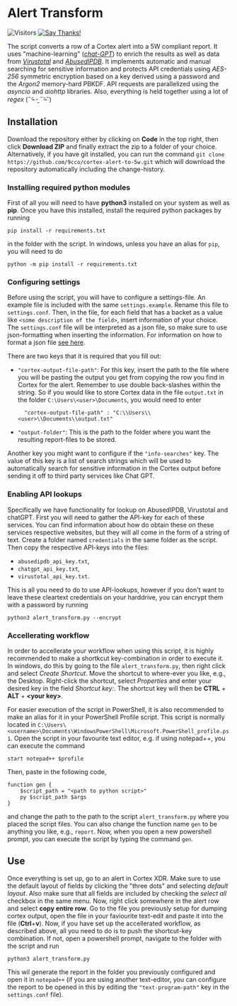 Alert Transform
======================================================

![Visitors](https://visitor-badge.glitch.me/badge?page_id=9cco.cortex-alert-to-5w)
[![Say Thanks!](https://img.shields.io/badge/Say%20Thanks-!-1EAEDB.svg)](https://saythanks.io/to/9cco)

The script converts a row of a Cortex alert into a 5W compliant report. It uses "machine-learning" (*[chat-GPT](https://platform.openai.com/docs/api-reference)*) to enrich the results as well as data
from *[Virustotal](https://developers.virustotal.com/reference/overview)* and *[AbusedIPDB](https://www.abuseipdb.com/api.html)*. It implements automatic and manual searching for sensitive information and protects API credentials using *AES-256* symmetric
encryption based on a key derived using a password and the *Argon2* memory-hard PBKDF. API requests are parallelized using the *asyncio* and *aiohttp* libraries. Also, everything is held together using a lot of *regex* (˵ᵕ̴᷄ ˶̫ ˶ᵕ̴᷅˵)
## Installation

Download the repository either by clicking on **Code** in the top right, then click **Download ZIP** and finally extract the zip to a folder of your choice.
Alternatively, if you have git installed, you can run the command `git clone https://github.com/9cco/cortex-alert-to-5w.git` which will download the
repository automatically including the change-history.

### Installing required python modules

First of all you will need to have **python3** installed on your system as well as **pip**. Once you have this installed, install the required
python packages by running
```
pip install -r requirements.txt
```
in the folder with the script. In windows, unless you have an alias for `pip`, you will need to do
```
python -m pip install -r requirements.txt
```

### Configuring settings

Before using the script, you will have to configure a settings-file. An example file is included with the same `settings.example`. Rename this file to
`settings.conf`. Then, in the file, for each field that has a backet as a value like `<some description of the field>`, insert information of your choice. 
The `settings.conf` file will be interpreted as a json file, so make sure to use json-formatting when inserting the information. For information on how
to format a json file [see here](https://www.w3schools.com/js/js_json_syntax.asp).

There are two keys that it is required that you fill out: 
- `"cortex-output-file-path"`: For this key, insert the path to the file where you will be pasting the output you get from copying the row you find in Cortex
	for the alert. Remember to use double back-slashes within the string. So if you would like to store Cortex data in the file `output.txt` in the folder
	`C:\Users\<user>\Documents`, you would need to enter
	
		"cortex-output-file-path" : "C:\\Users\\<user>\\Documents\\output.txt"
	
- `"output-folder"`: This is the path to the folder where you want the resulting report-files to be stored.

Another key you might want to configure if the `"info-searches"` key. The value of this key is a list of search strings which will be used to automatically search
for sensitive information in the Cortex output before sending it off to third party services like Chat GPT.

### Enabling API lookups

Specifically we have functionality for lookup on AbusedIPDB, Virustotal and chatGPT. First you will need to gather the API-key for each of these services.
You can find information about how do obtain these on these services respective websites, but they will all come in the form of a string of text.
Create a folder named `credentials` in the same folder as the script. Then copy the respective API-keys into the files:
- `abusedipdb_api_key.txt`,
- `chatgpt_api_key.txt`,
- `virustotal_api_key.txt`.

This is all you need to do to use API-lookups, however if you don't want to leave these cleartext credentials on your harddrive, you can encrypt them
with a password by running
```
python3 alert_transform.py --encrypt
```

### Accellerating workflow

In order to accellerate your workflow when using this script, it is highly recommended to make a shortkcut key-combination in order to execute it. In windows, do this by going to the file `alert_transform.py`, then right click and select *Create Shortcut*. Move the shortcut to where-ever you like, e.g., the Desktop. Right-click the shortcut, select *Properties* and enter your desired key in the field *Shortcut key:*. The shortcut key will then be **CTRL** + **ALT** + **\<your key\>**.

For easier execution of the script in PowerShell, it is also recommended to make an alias for it in your PowerShell Profile script. This script is normally located in `C:\Users\<username>\Documents\WindowsPowerShell\Microsoft.PowerShell_profile.ps1`. Open the script in your favourite text editor, e.g. if using notepad++, you can execute the command
```
start notepad++ $profile
```
Then, paste in the following code,
```
function gen {
	$script_path = "<path to python script>"
	py $script_path $args
}
```
and change the path to the path to the script `alert_transform.py` where you placed the script files. You can also change the function name `gen` to be anything you like, e.g., `report`. Now, when you open a new powershell prompt, you can execute the script by typing the command `gen`.

## Use

Once everything is set up, go to an alert in Cortex XDR. Make sure to use the default layout of fields by clicking the "three dots" and selecting *default layout*.
Also make sure that all fields are included by checking the *select all* checkbox in the same menu. Now, right click somewhere in the alert row and select
**copy entire row**. Go to the file you previously setup for dumping cortex output, open the file in your faviourite text-edit and paste it into the file (**Ctrl**+**v**). Now, if you have set up the accellerated workflow, as described above, all you need to do is to push the shortcut-key combination. If not, open a powershell prompt, navigate to the folder with the script and run
```
python3 alert_transform.py
```
This wil generate the report in the folder you previously configured and open it in `notepad++` (if you are using another text-editor, you can configure the report to be opened in this by editing the `"text-program-path"` key in the `settings.conf` file).